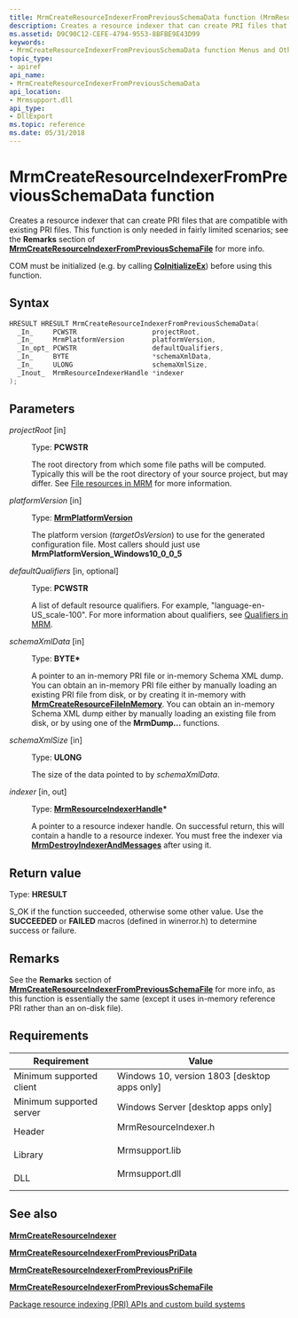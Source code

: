 ```yaml
---
title: MrmCreateResourceIndexerFromPreviousSchemaData function (MrmResourceIndexer.h)
description: Creates a resource indexer that can create PRI files that are compatible with existing PRI files.
ms.assetid: D9C90C12-CEFE-4794-9553-8BFBE9E43D99
keywords:
- MrmCreateResourceIndexerFromPreviousSchemaData function Menus and Other Resources
topic_type:
- apiref
api_name:
- MrmCreateResourceIndexerFromPreviousSchemaData
api_location:
- Mrmsupport.dll
api_type:
- DllExport
ms.topic: reference
ms.date: 05/31/2018
---
```


# MrmCreateResourceIndexerFromPreviousSchemaData function

Creates a resource indexer that can create PRI files that are compatible with existing PRI files. This function
is only needed in fairly limited scenarios; see the **Remarks** section of 
[**MrmCreateResourceIndexerFromPreviousSchemaFile**](mrmcreateresourceindexerfrompreviousschemafile.md) for more info.

COM must be initialized (e.g. by calling **[CoInitializeEx](/windows/win32/api/combaseapi/nf-combaseapi-coinitializeex)**) 
before using this function.

## Syntax


```C++
HRESULT HRESULT MrmCreateResourceIndexerFromPreviousSchemaData(
  _In_     PCWSTR                   projectRoot,
  _In_     MrmPlatformVersion       platformVersion,
  _In_opt_ PCWSTR                   defaultQualifiers,
  _In_     BYTE                     *schemaXmlData,
  _In_     ULONG                    schemaXmlSize,
  _Inout_  MrmResourceIndexerHandle *indexer
);
```



## Parameters

<dl> <dt>

*projectRoot* \[in\]
</dt> <dd>

Type: **PCWSTR**

The root directory from which some file paths will be computed. Typically this will be the root directory of your
source project, but may differ. See [File resources in MRM](mrmfiles.md) for more information.

</dd> <dt>

*platformVersion* \[in\]
</dt> <dd>

Type: **[**MrmPlatformVersion**](mrmplatformversion.md)**

The platform version (*targetOsVersion*) to use for the generated configuration file. Most callers should just 
use **MrmPlatformVersion_Windows10_0_0_5**

</dd> <dt>

*defaultQualifiers* \[in, optional\]
</dt> <dd>

Type: **PCWSTR**

A list of default resource qualifiers. For example, "language-en-US_scale-100". For more information about qualifiers, 
see [Qualifiers in MRM](mrmqualifiers.md).

</dd> <dt>

*schemaXmlData* \[in\]
</dt> <dd>

Type: **BYTE\***

A pointer to an in-memory PRI file or in-memory Schema XML dump. You can obtain an in-memory PRI file either by manually loading
an existing PRI file from disk, or by creating it in-memory with [**MrmCreateResourceFileInMemory**](mrmcreateconfig.md). You
can obtain an in-memory Schema XML dump either by manually loading an existing file from disk, or by using one of the 
**MrmDump...** functions.

</dd> <dt>

*schemaXmlSize* \[in\]
</dt> <dd>

Type: **ULONG**

The size of the data pointed to by *schemaXmlData*.

</dd> <dt>

*indexer* \[in, out\]
</dt> <dd>

Type: **[**MrmResourceIndexerHandle**](mrmresourceindexerhandle.md)\***

A pointer to a resource indexer handle. On successful return, this will contain a handle to a resource indexer.
You must free the indexer via [**MrmDestroyIndexerAndMessages**](mrmdestroyindexerandmessages.md) after using it.

</dd> </dl>

## Return value

Type: **HRESULT**

S\_OK if the function succeeded, otherwise some other value. Use the **SUCCEEDED** or **FAILED** macros (defined in winerror.h) 
to determine success or failure.

## Remarks

See the **Remarks** section
of [**MrmCreateResourceIndexerFromPreviousSchemaFile**](mrmcreateresourceindexerfrompreviousschemafile.md) for more info,
as this function is essentially the same (except it uses in-memory reference PRI rather than an on-disk file).

## Requirements


| Requirement | Value |
|-------------------------------------|-------------------------------------------------------------------------------------------------|
| Minimum supported client<br/> | Windows 10, version 1803 \[desktop apps only\]<br/>                                       |
| Minimum supported server<br/> | Windows Server \[desktop apps only\]<br/>                                                 |
| Header<br/>                   | <dl> <dt>MrmResourceIndexer.h</dt> </dl> |
| Library<br/>                  | <dl> <dt>Mrmsupport.lib</dt> </dl>       |
| DLL<br/>                      | <dl> <dt>Mrmsupport.dll</dt> </dl>       |



## See also

<dl> <dt>

[**MrmCreateResourceIndexer**](mrmcreateresourceindexer.md)
</dt></dl>

<dl> <dt>

[**MrmCreateResourceIndexerFromPreviousPriData**](mrmcreateresourceindexerfrompreviouspridata-.md)
</dt></dl>

<dl> <dt>

[**MrmCreateResourceIndexerFromPreviousPriFile**](mrmcreateresourceindexerfrompreviousprifile.md.md)
</dt></dl>

<dl> <dt>

[**MrmCreateResourceIndexerFromPreviousSchemaFile**](mrmcreateresourceindexerfrompreviousschemafile.md)
</dt></dl>

<dl> <dt>

[Package resource indexing (PRI) APIs and custom build systems](/windows/uwp/app-resources/pri-apis-custom-build-systems)
</dt></dl>
